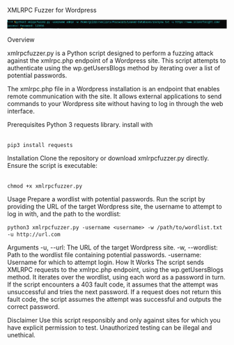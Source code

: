 XMLRPC Fuzzer for Wordpress

![alt text](xmlrpc-demo.png)


Overview


xmlrpcfuzzer.py is a Python script designed to perform a fuzzing attack against the xmlrpc.php endpoint of a Wordpress site. This script attempts to authenticate using the wp.getUsersBlogs method by iterating over a list of potential passwords.

The xmlrpc.php file in a Wordpress installation is an endpoint that enables remote communication with the site. It allows external applications to send commands to your Wordpress site without having to log in through the web interface.

Prerequisites
Python 3
requests library. install with 
```

pip3 install requests

```

Installation
Clone the repository or download xmlrpcfuzzer.py directly.
Ensure the script is executable:
```

chmod +x xmlrpcfuzzer.py

```
Usage
Prepare a wordlist with potential passwords.
Run the script by providing the URL of the target Wordpress site, the username to attempt to log in with, and the path to the wordlist:

```
python3 xmlrpcfuzzer.py -username <username> -w /path/to/wordlist.txt -u http://url.com

```

Arguments
-u, --url: The URL of the target Wordpress site.
-w, --wordlist: Path to the wordlist file containing potential passwords.
-username: Username for which to attempt login.
How It Works
The script sends XMLRPC requests to the xmlrpc.php endpoint, using the wp.getUsersBlogs method. It iterates over the wordlist, using each word as a password in turn. If the script encounters a 403 fault code, it assumes that the attempt was unsuccessful and tries the next password. If a request does not return this fault code, the script assumes the attempt was successful and outputs the correct password.

Disclaimer
Use this script responsibly and only against sites for which you have explicit permission to test. Unauthorized testing can be illegal and unethical.
